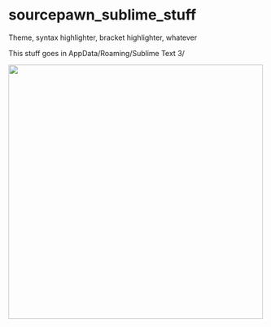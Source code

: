 # sourcepawn_sublime_stuff
Theme, syntax highlighter, bracket highlighter, whatever

This stuff goes in AppData/Roaming/Sublime Text 3/

<img src="https://i.imgur.com/ORPnkrH.png" width="500">
